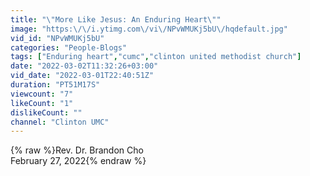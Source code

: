 ```yaml
---
title: "\"More Like Jesus: An Enduring Heart\""
image: "https:\/\/i.ytimg.com\/vi\/NPvWMUKj5bU\/hqdefault.jpg"
vid_id: "NPvWMUKj5bU"
categories: "People-Blogs"
tags: ["Enduring heart","cumc","clinton united methodist church"]
date: "2022-03-02T11:32:26+03:00"
vid_date: "2022-03-01T22:40:51Z"
duration: "PT51M17S"
viewcount: "7"
likeCount: "1"
dislikeCount: ""
channel: "Clinton UMC"
---
```

{% raw %}Rev. Dr. Brandon Cho<br />February 27, 2022{% endraw %}
